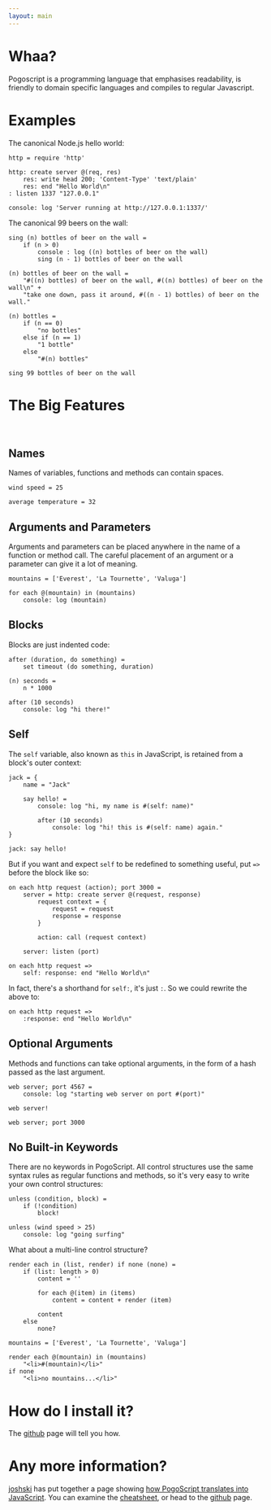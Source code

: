 ```yaml
---
layout: main
---
```


# Whaa?

Pogoscript is a programming language that emphasises readability, is friendly to domain specific languages and compiles to regular Javascript.

# Examples

The canonical Node.js hello world:

    http = require 'http'

    http: create server @(req, res)
        res: write head 200; 'Content-Type' 'text/plain'
        res: end "Hello World\n"
    : listen 1337 "127.0.0.1"

    console: log 'Server running at http://127.0.0.1:1337/'

The canonical 99 beers on the wall:

    sing (n) bottles of beer on the wall =
        if (n > 0)
            console : log ((n) bottles of beer on the wall)
            sing (n - 1) bottles of beer on the wall

    (n) bottles of beer on the wall =
        "#((n) bottles) of beer on the wall, #((n) bottles) of beer on the wall\n" +
        "take one down, pass it around, #((n - 1) bottles) of beer on the wall."

    (n) bottles =
        if (n == 0)
            "no bottles"
        else if (n == 1)
            "1 bottle"
        else
            "#(n) bottles"

    sing 99 bottles of beer on the wall

# The Big Features

<br/>

## Names

Names of variables, functions and methods can contain spaces.

    wind speed = 25
    
    average temperature = 32

## Arguments and Parameters

Arguments and parameters can be placed anywhere in the name of a function or method call. The careful placement of an argument or a parameter can give it a lot of meaning.

    mountains = ['Everest', 'La Tournette', 'Valuga']

    for each @(mountain) in (mountains)
        console: log (mountain)

## Blocks

Blocks are just indented code:

    after (duration, do something) =
        set timeout (do something, duration)
    
    (n) seconds =
        n * 1000
    
    after (10 seconds)
        console: log "hi there!"

## Self

The `self` variable, also known as `this` in JavaScript, is retained from a block's outer context:

    jack = {
        name = "Jack"
        
        say hello! =
            console: log "hi, my name is #(self: name)"
            
            after (10 seconds)
                console: log "hi! this is #(self: name) again."
    }
    
    jack: say hello!

But if you want and expect `self` to be redefined to something useful, put `=>` before the block like so:

    on each http request (action); port 3000 =
        server = http: create server @(request, response)
            request context = {
                request = request
                response = response
            }
            
            action: call (request context)
            
        server: listen (port)
    
    on each http request =>
        self: response: end "Hello World\n"

In fact, there's a shorthand for `self:`, it's just `:`. So we could rewrite the above to:

    on each http request =>
        :response: end "Hello World\n"

## Optional Arguments

Methods and functions can take optional arguments, in the form of a hash passed as the last argument.

    web server; port 4567 =
        console: log "starting web server on port #(port)"
    
    web server!
    
    web server; port 3000

## No Built-in Keywords

There are no keywords in PogoScript. All control structures use the same syntax rules as regular functions and methods, so it's very easy to write your own control structures:

    unless (condition, block) =
        if (!condition)
            block!
    
    unless (wind speed > 25)
        console: log "going surfing"

What about a multi-line control structure?

    render each in (list, render) if none (none) =
        if (list: length > 0)
            content = ''
            
            for each @(item) in (items)
                content = content + render (item)
            
            content
        else
            none?

    mountains = ['Everest', 'La Tournette', 'Valuga']

    render each @(mountain) in (mountains)
        "<li>#(mountain)</li>"
    if none
        "<li>no mountains...</li>"

# How do I install it?

The [github](http://github.com/featurist/pogoscript) page will tell you how.

# Any more information?

[joshski](http://github.com/joshski) has put together a page showing [how PogoScript translates into JavaScript](http://featurist.github.com/pogo-examples). You can examine the [cheatsheet](cheatsheet.pdf), or head to the [github](http://github.com/featurist/pogoscript) page.
